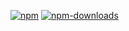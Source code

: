 [![npm][npm-image]][npm-url]
[![npm-downloads][npm-downloads-image]][npm-url]

[npm-downloads-image]: https://img.shields.io/npm/dm/@nolanle/mixlib.svg?style=flat
[npm-image]: https://img.shields.io/npm/v/@nolanle/mixlib.svg?style=flat
[npm-url]: https://www.npmjs.com/package/@nolanle/mixlib
